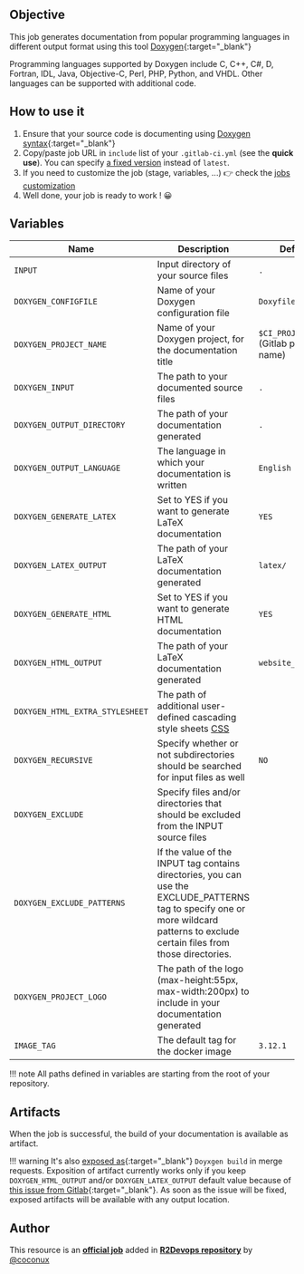 ## Objective

This job generates documentation from popular programming languages
in different output format using this tool [Doxygen](https://www.doxygen.nl/){:target="_blank"}

Programming languages supported by Doxygen include C, C++, C#, D, Fortran, IDL, Java, Objective-C, Perl, PHP, Python, and VHDL.
Other languages can be supported with additional code.
## How to use it


1. Ensure that your source code is documenting using [Doxygen syntax](https://www.doxygen.nl/manual/docblocks.html){:target="_blank"}
1. Copy/paste job URL in `include` list of your `.gitlab-ci.yml` (see the **quick use**). You can specify [a fixed version](https://docs.r2devops.io/get-started/use-templates/#versioning) instead of `latest`.
3. If you need to customize the job (stage, variables, ...) 👉 check the [jobs
   customization](https://docs.r2devops.io/get-started/use-templates/#job-templates-customization)
4. Well done, your job is ready to work ! 😀

## Variables

| Name | Description | Default |
| ---- | ----------- | ------- |
| `INPUT` <img width=100> | Input directory of your source files <img width=175> | `.` <img width=100> |
| `DOXYGEN_CONFIGFILE` | Name of your Doxygen configuration file| `Doxyfile`|
| `DOXYGEN_PROJECT_NAME` | Name of your Doxygen project, for the documentation title| `$CI_PROJECT_NAME`  (Gitlab project name) |
| `DOXYGEN_INPUT` | The path to your documented source files| `.`|
| `DOXYGEN_OUTPUT_DIRECTORY` | The path of your documentation generated| `.`|
| `DOXYGEN_OUTPUT_LANGUAGE` | The language in which your documentation is written| `English`|
| `DOXYGEN_GENERATE_LATEX` | Set to YES if you want to generate LaTeX documentation | `YES`|
| `DOXYGEN_LATEX_OUTPUT` | The path of your LaTeX documentation generated| `latex/`|
| `DOXYGEN_GENERATE_HTML` | Set to YES if you want to generate HTML documentation | `YES`|
| `DOXYGEN_HTML_OUTPUT` | The path of your LaTeX documentation generated| `website_build/`|
| `DOXYGEN_HTML_EXTRA_STYLESHEET` | The path of additional user-defined cascading style sheets [CSS](https://www.w3schools.com/css/)| ` `|
| `DOXYGEN_RECURSIVE` | Specify whether or not subdirectories should be searched for input files as well| `NO`|
| `DOXYGEN_EXCLUDE` | Specify files and/or directories that should be excluded from the INPUT source files| ` `|
| `DOXYGEN_EXCLUDE_PATTERNS` | If the value of the INPUT tag contains directories, you can use the EXCLUDE_PATTERNS tag to specify one or more wildcard patterns to exclude certain files from those directories.| ` `|
| `DOXYGEN_PROJECT_LOGO` | The path of the logo (max-height:55px, max-width:200px) to include in your documentation generated| ` `|
| `IMAGE_TAG` | The default tag for the docker image | `3.12.1`  |


!!! note
    All paths defined in variables are starting from the root of your repository.

## Artifacts

When the job is successful, the build of your documentation is available as artifact.

!!! warning
    It's also [exposed as](https://docs.gitlab.com/ee/ci/yaml/#artifactsexpose_as){:target="_blank"}
    `Doyxgen build` in merge requests.
    Exposition of artifact currently works only if you keep
    `DOXYGEN_HTML_OUTPUT` and/or `DOXYGEN_LATEX_OUTPUT` default value because
    of [this issue from
    Gitlab](https://gitlab.com/gitlab-org/gitlab/-/issues/37129){:target="_blank"}.
    As soon as the issue will be fixed, exposed artifacts will be available
    with any output location.



## Author
This resource is an **[official job](https://docs.r2devops.io/get-started/faq/#use-a-template)** added in [**R2Devops repository**](https://gitlab.com/r2devops/hub) by [@coconux](https://gitlab.com/coconux)
